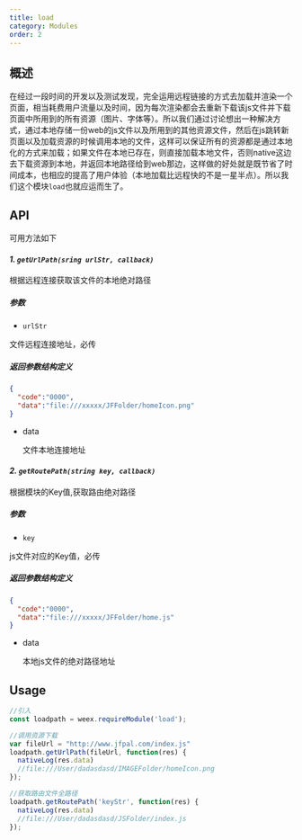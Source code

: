 ```yaml
---
title: load
category: Modules
order: 2
---
```



概述
---

在经过一段时间的开发以及测试发现，完全运用远程链接的方式去加载并渲染一个页面，相当耗费用户流量以及时间，因为每次渲染都会去重新下载该js文件并下载页面中所用到的所有资源（图片、字体等）。所以我们通过讨论想出一种解决方式，通过本地存储一份web的js文件以及所用到的其他资源文件，然后在js跳转新页面以及加载资源的时候调用本地的文件，这样可以保证所有的资源都是通过本地化的方式来加载；如果文件在本地已存在，则直接加载本地文件，否则native这边去下载资源到本地，并返回本地路径给到web那边，这样做的好处就是既节省了时间成本，也相应的提高了用户体验（本地加载比远程快的不是一星半点）。所以我们这个模块`load`也就应运而生了。


API
---

可用方法如下

#### ***1. `getUrlPath(sring urlStr, callback)`***

根据远程连接获取该文件的本地绝对路径

##### 参数
 * `urlStr `
  
  文件远程连接地址，必传
  
##### 返回参数结构定义

```json
{
  "code":"0000",
  "data":"file:///xxxxx/JFFolder/homeIcon.png"
}

```
* data 

  文件本地连接地址
  
#### ***2. `getRoutePath(string key, callback)`***

根据模块的Key值,获取路由绝对路径

##### 参数
 * `key `
  
  js文件对应的Key值，必传
  
##### 返回参数结构定义

```json
{
  "code":"0000",
  "data":"file:///xxxxx/JFFolder/home.js"
}

```
* data 

  本地js文件的绝对路径地址 




Usage
---

```javascript
//引入
const loadpath = weex.requireModule('load');

//调用资源下载
var fileUrl = "http://www.jfpal.com/index.js"
loadpath.getUrlPath(fileUrl, function(res) {
  nativeLog(res.data) 
  //file:///User/dadasdasd/IMAGEFolder/homeIcon.png
});

//获取路由文件全路径
loadpath.getRoutePath('keyStr', function(res) {
  nativeLog(res.data) 
  //file:///User/dadasdasd/JSFolder/index.js
});

```



